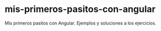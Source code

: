 # mis-primeros-pasitos-con-angular
Mis primeros pasitos con Angular. Ejemplos y soluciones a los ejercicios.
